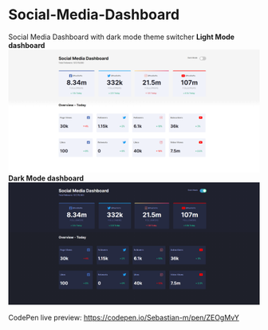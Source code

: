 # Social-Media-Dashboard
Social Media Dashboard with dark mode theme switcher 
<b>Light Mode dashboard</b>  
![](/readme%20Images/2020-11-23.png)  
<b>Dark Mode dashboard</b>
![](/readme%20Images/2020-11-23%20(1).png)  

CodePen live preview: https://codepen.io/Sebastian-m/pen/ZEOgMvY

